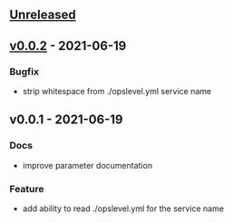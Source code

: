<a name="unreleased"></a>
## [Unreleased]


<a name="v0.0.2"></a>
## [v0.0.2] - 2021-06-19
### Bugfix
- strip whitespace from ./opslevel.yml service name


<a name="v0.0.1"></a>
## v0.0.1 - 2021-06-19
### Docs
- improve parameter documentation

### Feature
- add ability to read ./opslevel.yml for the service name


[Unreleased]: https://github.com/OpsLevel/github-actions/compare/v0.0.2...HEAD
[v0.0.2]: https://github.com/OpsLevel/github-actions/compare/v0.0.1...v0.0.2
